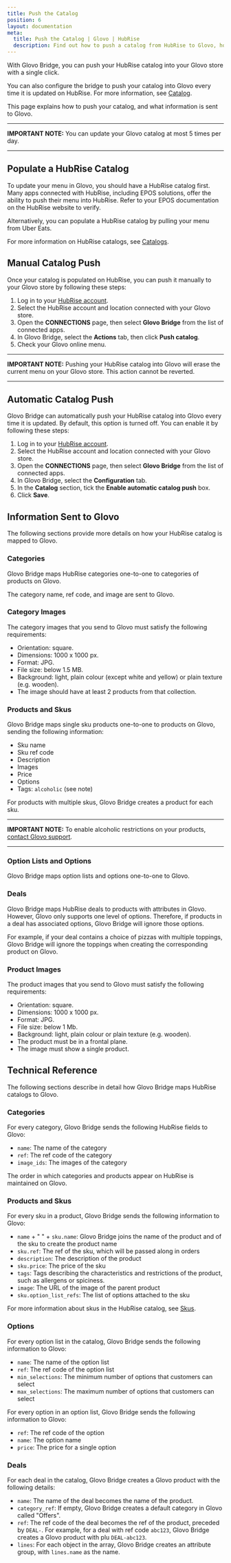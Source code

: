 ```yaml
---
title: Push the Catalog
position: 6
layout: documentation
meta:
  title: Push the Catalog | Glovo | HubRise
  description: Find out how to push a catalog from HubRise to Glovo, how items and options are encoded, and which features are supported.
---
```


With Glovo Bridge, you can push your HubRise catalog into your Glovo store with a single click.

You can also configure the bridge to push your catalog into Glovo every time it is updated on HubRise. For more information, see [Catalog](/apps/glovo/configuration#catalog).

This page explains how to push your catalog, and what information is sent to Glovo.

---

**IMPORTANT NOTE:** You can update your Glovo catalog at most 5 times per day.

---

## Populate a HubRise Catalog

To update your menu in Glovo, you should have a HubRise catalog first. Many apps connected with HubRise, including EPOS solutions, offer the ability to push their menu into HubRise. Refer to your EPOS documentation on the HubRise website to verify.

Alternatively, you can populate a HubRise catalog by pulling your menu from Uber Eats.

For more information on HubRise catalogs, see [Catalogs](/docs/catalog).

## Manual Catalog Push

Once your catalog is populated on HubRise, you can push it manually to your Glovo store by following these steps:

1. Log in to your [HubRise account](https://manager.hubrise.com).
1. Select the HubRise account and location connected with your Glovo store.
1. Open the **CONNECTIONS** page, then select **Glovo Bridge** from the list of connected apps.
1. In Glovo Bridge, select the **Actions** tab, then click **Push catalog**.
1. Check your Glovo online menu.

---

**IMPORTANT NOTE:** Pushing your HubRise catalog into Glovo will erase the current menu on your Glovo store.
This action cannot be reverted.

---

## Automatic Catalog Push

Glovo Bridge can automatically push your HubRise catalog into Glovo every time it is updated. By default, this option is turned off. You can enable it by following these steps:

1. Log in to your [HubRise account](https://manager.hubrise.com).
1. Select the HubRise account and location connected with your Glovo store.
1. Open the **CONNECTIONS** page, then select **Glovo Bridge** from the list of connected apps.
1. In Glovo Bridge, select the **Configuration** tab.
1. In the **Catalog** section, tick the **Enable automatic catalog push** box.
1. Click **Save**.

## Information Sent to Glovo

The following sections provide more details on how your HubRise catalog is mapped to Glovo.

### Categories

Glovo Bridge maps HubRise categories one-to-one to categories of products on Glovo.

The category name, ref code, and image are sent to Glovo.

### Category Images

The category images that you send to Glovo must satisfy the following requirements:

- Orientation: square.
- Dimensions: 1000 x 1000 px.
- Format: JPG.
- File size: below 1.5 MB.
- Background: light, plain colour (except white and yellow) or plain texture (e.g. wooden).
- The image should have at least 2 products from that collection.

### Products and Skus

Glovo Bridge maps single sku products one-to-one to products on Glovo, sending the following information:

- Sku name
- Sku ref code
- Description
- Images
- Price
- Options
- Tags: `alcoholic` (see note)

For products with multiple skus, Glovo Bridge creates a product for each sku.

---

**IMPORTANT NOTE:** To enable alcoholic restrictions on your products, [contact Glovo support](mailto:q-commerce-integrations@glovoapp.com).

---

### Option Lists and Options

Glovo Bridge maps option lists and options one-to-one to Glovo.

### Deals

Glovo Bridge maps HubRise deals to products with attributes in Glovo. However, Glovo only supports one level of options. Therefore, if products in a deal has associated options, Glovo Bridge will ignore those options.

For example, if your deal contains a choice of pizzas with multiple toppings, Glovo Bridge will ignore the toppings when creating the corresponding product on Glovo.

### Product Images

The product images that you send to Glovo must satisfy the following requirements:

- Orientation: square.
- Dimensions: 1000 x 1000 px.
- Format: JPG.
- File size: below 1 Mb.
- Background: light, plain colour or plain texture (e.g. wooden).
- The product must be in a frontal plane.
- The image must show a single product.

## Technical Reference

The following sections describe in detail how Glovo Bridge maps HubRise catalogs to Glovo.

### Categories

For every category, Glovo Bridge sends the following HubRise fields to Glovo:

- `name`: The name of the category
- `ref`: The ref code of the category
- `image_ids`: The images of the category

The order in which categories and products appear on HubRise is maintained on Glovo.

### Products and Skus

For every sku in a product, Glovo Bridge sends the following information to Glovo:

- `name` + " " + `sku.name`: Glovo Bridge joins the name of the product and of the sku to create the product name
- `sku.ref`: The ref of the sku, which will be passed along in orders
- `description`: The description of the product
- `sku.price`: The price of the sku
- `tags`: Tags describing the characteristics and restrictions of the product, such as allergens or spiciness.
- `image`: The URL of the image of the parent product
- `sku.option_list_refs`: The list of options attached to the sku

For more information about skus in the HubRise catalog, see [Skus](/developers/api/catalogs#skus).

### Options

For every option list in the catalog, Glovo Bridge sends the following information to Glovo:

- `name`: The name of the option list
- `ref`: The ref code of the option list
- `min_selections`: The minimum number of options that customers can select
- `max_selections`: The maximum number of options that customers can select

For every option in an option list, Glovo Bridge sends the following information to Glovo:

- `ref`: The ref code of the option
- `name`: The option name
- `price`: The price for a single option

### Deals

For each deal in the catalog, Glovo Bridge creates a Glovo product with the following details:

- `name`: The name of the deal becomes the name of the product.
- `category_ref`: If empty, Glovo Bridge creates a default category in Glovo called "Offers".
- `ref`: The ref code of the deal becomes the ref of the product, preceded by `DEAL-`. For example, for a deal with ref code `abc123`, Glovo Bridge creates a Glovo product with plu `DEAL-abc123`.
- `lines`: For each object in the array, Glovo Bridge creates an attribute group, with `lines.name` as the name.
